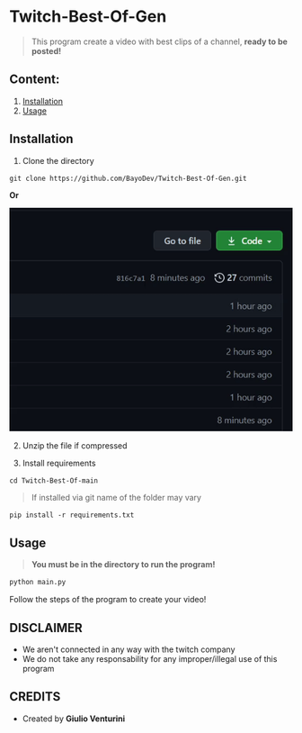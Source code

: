 # Twitch-Best-Of-Gen

>This program create a video with best clips of a channel, **ready to be posted!**

## Content:
1. [Installation](#inst)
2. [Usage](#usage)

<a name="inst"></a>
## Installation

1. Clone the directory
  ```git
  git clone https://github.com/BayoDev/Twitch-Best-Of-Gen.git
  ```
  __Or__
  
  ![Download repository](/Images/install.gif)
  
2. Unzip the file if compressed

3. Install requirements
  ```git
  cd Twitch-Best-Of-main
  ```
  > If installed via git name of the folder may vary
  ```pip
  pip install -r requirements.txt
  ```

<a name="usage"></a>
## Usage

> **You must be in the directory to run the program!**

```python
python main.py
```

Follow the steps of the program to create your video!

## DISCLAIMER

* We aren't connected in any way with the twitch company
* We do not take any responsability for any improper/illegal use of this program

## CREDITS

* Created by **Giulio Venturini**
